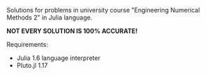 Solutions for problems in university course  "Engineering Numerical Methods 2" in Julia language.

**NOT EVERY SOLUTION IS 100% ACCURATE!**

Requirements:
- Julia 1.6 language interpreter 
- Pluto.jl 1.17
